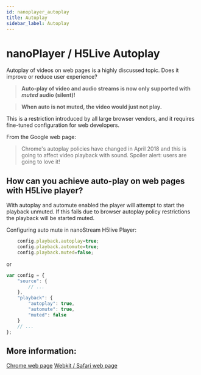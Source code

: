 ```yaml
---
id: nanoplayer_autoplay
title: Autoplay
sidebar_label: Autoplay
---
```


# nanoPlayer / H5Live Autoplay

Autoplay of videos on web pages is a highly discussed topic. 
Does it improve or reduce user experience? 

> **Auto-play of video and audio streams is now only supported with _muted_ audio (silent)!**

> **When auto is not muted, the video would just not play.**

This is a restriction introduced by all large browser vendors, and it requires fine-tuned configuration for web developers.

From the Google web page:

> Chrome's autoplay policies have changed in April 2018 and this is going to affect video playback with sound. Spoiler alert: users are going to love it!

## How can you achieve auto-play on web pages with H5Live player?

With autoplay and automute enabled the player will attempt to start the playback unmuted.
If this fails due to browser autoplay policy restrictions the playback will be started muted.

Configuring auto mute in nanoStream H5live Player:

```javascript
    config.playback.autoplay=true;
    config.playback.automute=true;
    config.playback.muted=false;
```

or

```javascript
var config = {
    "source": {
        // ...
    },
    "playback": {
        "autoplay": true,
        "automute": true,
        "muted": false
    }
    // ...
};
```       

## More information:

[Chrome web page](https://developers.google.com/web/updates/2017/09/autoplay-policy-changes)
[Webkit / Safari web page](https://webkit.org/blog/7734/auto-play-policy-changes-for-macos/)

 


